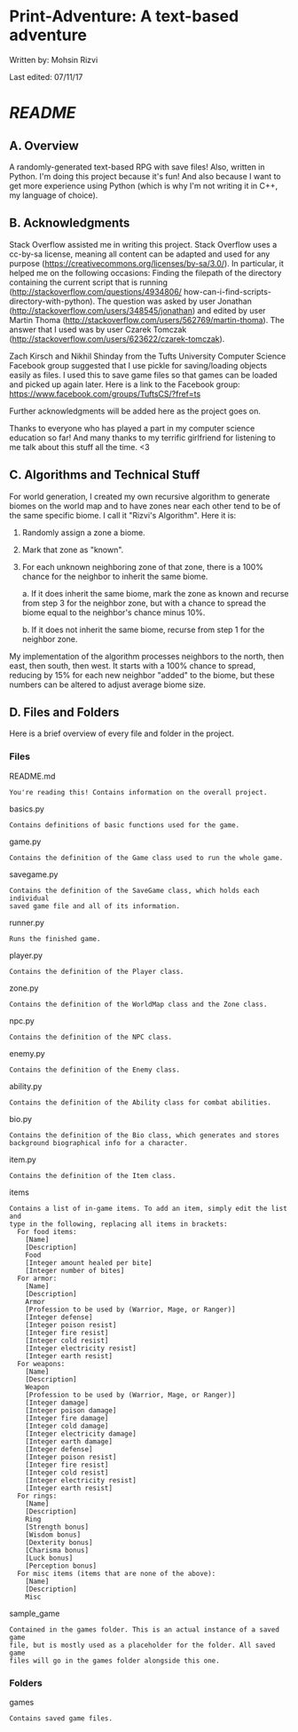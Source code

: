 # Print-Adventure: A text-based adventure
Written by:  Mohsin Rizvi

Last edited: 07/11/17

# *README*

## A. Overview

A randomly-generated text-based RPG with save files! Also, written
in Python. I'm doing this project because it's fun! And also because
I want to get more experience using Python (which is why I'm not
writing it in C++, my language of choice).

## B. Acknowledgments

Stack Overflow assisted me in writing this project. Stack Overflow uses a
cc-by-sa license, meaning all content can be adapted and used for
any purpose (https://creativecommons.org/licenses/by-sa/3.0/).
In particular, it helped me on the following occasions:
  Finding the filepath of the directory containing the current script that
  is running (http://stackoverflow.com/questions/4934806/
  how-can-i-find-scripts-directory-with-python). The question was asked by
  user Jonathan (http://stackoverflow.com/users/348545/jonathan) and edited
  by user Martin Thoma (http://stackoverflow.com/users/562769/martin-thoma).
  The answer that I used was by user Czarek Tomczak
  (http://stackoverflow.com/users/623622/czarek-tomczak).

Zach Kirsch and Nikhil Shinday from the Tufts University Computer
Science Facebook group suggested that I use pickle for saving/loading objects
easily as files. I used this to save game files so that games can be loaded
and picked up again later. Here is a link to the Facebook group:
https://www.facebook.com/groups/TuftsCS/?fref=ts

Further acknowledgments will be added here as the project goes on.

Thanks to everyone who has played a part in my computer science
education so far! And many thanks to my terrific girlfriend for
listening to me talk about this stuff all the time. <3

## C. Algorithms and Technical Stuff

For world generation, I created my own recursive algorithm to generate biomes
on the world map and to have zones near each other tend to be of the same
specific biome. I call it "Rizvi's Algorithm". Here it is:

1. Randomly assign a zone a biome.
2. Mark that zone as "known".
3. For each unknown neighboring zone of that zone, there is a 100% chance
   for the neighbor to inherit the same biome.

    a. If it does inherit the same biome, mark the zone as known and
       recurse from step 3 for the neighbor zone, but with a chance to
       spread the biome equal to the neighbor's chance minus 10%.
       
    b. If it does not inherit the same biome, recurse from step 1 for the
       neighbor zone.

My implementation of the algorithm processes neighbors to the north, then
east, then south, then west. It starts with a 100% chance to spread,
reducing by 15% for each new neighbor "added" to the biome, but these
numbers can be altered to adjust average biome size.

## D. Files and Folders

Here is a brief overview of every file and folder in the project.

  ### Files

  README.md

    You're reading this! Contains information on the overall project.

  basics.py

    Contains definitions of basic functions used for the game.

  game.py
  
    Contains the definition of the Game class used to run the whole game.

  savegame.py

    Contains the definition of the SaveGame class, which holds each individual
    saved game file and all of its information.

  runner.py

    Runs the finished game.

  player.py
  
    Contains the definition of the Player class.
    
  zone.py
  
    Contains the definition of the WorldMap class and the Zone class.
    
  npc.py
  
    Contains the definition of the NPC class.

  enemy.py

    Contains the definition of the Enemy class.
    
  ability.py
  
    Contains the definition of the Ability class for combat abilities.

  bio.py

    Contains the definition of the Bio class, which generates and stores
    background biographical info for a character.

  item.py

    Contains the definition of the Item class.

  items

    Contains a list of in-game items. To add an item, simply edit the list and
    type in the following, replacing all items in brackets:
      For food items:
        [Name]
        [Description]
        Food
        [Integer amount healed per bite]
        [Integer number of bites]
      For armor:
        [Name]
        [Description]
        Armor
        [Profession to be used by (Warrior, Mage, or Ranger)]
        [Integer defense]
        [Integer poison resist]
        [Integer fire resist]
        [Integer cold resist]
        [Integer electricity resist]
        [Integer earth resist]
      For weapons:
        [Name]
        [Description]
        Weapon
        [Profession to be used by (Warrior, Mage, or Ranger)]
        [Integer damage]
        [Integer poison damage]
        [Integer fire damage]
        [Integer cold damage]
        [Integer electricity damage]
        [Integer earth damage]
        [Integer defense]
        [Integer poison resist]
        [Integer fire resist]
        [Integer cold resist]
        [Integer electricity resist]
        [Integer earth resist]
      For rings:
        [Name]
        [Description]
        Ring
        [Strength bonus]
        [Wisdom bonus]
        [Dexterity bonus]
        [Charisma bonus]
        [Luck bonus]
        [Perception bonus]
      For misc items (items that are none of the above):
        [Name]
        [Description]
        Misc

  sample_game

    Contained in the games folder. This is an actual instance of a saved game
    file, but is mostly used as a placeholder for the folder. All saved game
    files will go in the games folder alongside this one.

  ### Folders

  games

    Contains saved game files.
